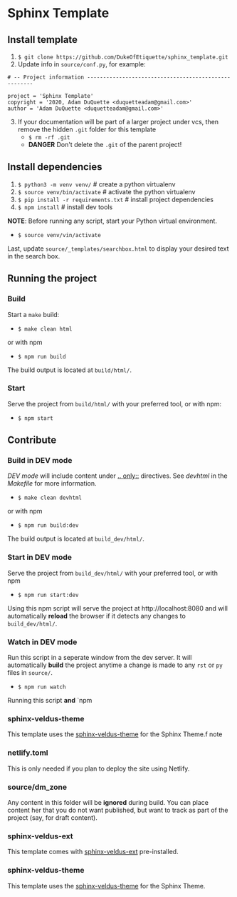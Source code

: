 # Sphinx Template

## Install template

1. `$ git clone https://github.com/DukeOfEtiquette/sphinx_template.git`
2. Update info in `source/conf.py`, for example:

```
# -- Project information -----------------------------------------------------

project = 'Sphinx Template'
copyright = '2020, Adam DuQuette <duquetteadam@gmail.com>'
author = 'Adam DuQuette <duquetteadam@gmail.com>'
```

3. If your documentation will be part of a larger project under vcs, then remove the hidden `.git` folder for this template
   - `$ rm -rf .git`
   - **DANGER** Don't delete the `.git` of the parent project!

## Install dependencies

1. `$ python3 -m venv venv/` # create a python virtualenv
2. `$ source venv/bin/activate` # activate the python virtualenv
3. `$ pip install -r requirements.txt` # install project dependencies
4. `$ npm install` # install dev tools

**NOTE**: Before running any script, start your Python virtual environment.

- `$ source venv/vin/activate`

Last, update `source/_templates/searchbox.html` to display your desired text in the search box.

## Running the project

### Build

Start a `make` build:

- `$ make clean html`

or with npm

- `$ npm run build`

The build output is located at `build/html/`.

### Start

Serve the project from `build/html/` with your preferred tool, or with npm:

- `$ npm start`

## Contribute

### Build in DEV mode

*DEV mode* will include content under [.. only::](https://www.sphinx-doc.org/en/master/usage/restructuredtext/directives.html#including-content-based-on-tags) directives. See *devhtml* in the *Makefile* for more information.

- `$ make clean devhtml`

or with npm

- `$ npm run build:dev`

The build output is located at `build_dev/html/`.

### Start in DEV mode

Serve the project from `build_dev/html/` with your preferred tool, or with npm

- `$ npm run start:dev`

Using this npm script will serve the project at http://localhost:8080 and will automatically **reload** the browser if it detects any changes to `build_dev/html/`.

### Watch in DEV mode

Run this script in a seperate window from the dev server. It will automatically **build** the project anytime a change is made to any `rst` or `py` files in `source/`.

- `$ npm run watch`

Running this script **and** `npm
### sphinx-veldus-theme

This template uses the [sphinx-veldus-theme]() for the Sphinx Theme.f note

### netlify.toml

This is only needed if you plan to deploy the site using Netlify.

### source/dm_zone

Any content in this folder will be **ignored** during build. You can place content her that you do not want published, but want to track as part of the project (say, for draft content).

### sphinx-veldus-ext

This template comes with [sphinx-veldus-ext]() pre-installed.

### sphinx-veldus-theme

This template uses the [sphinx-veldus-theme]() for the Sphinx Theme.